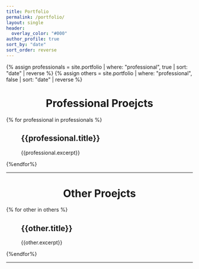 ```yaml
---
title: Portfolio
permalink: /portfolio/
layout: single
header:
  overlay_color: "#000"
author_profile: true
sort_by: "date"
sort_order: reverse
---
```


<style>
.align-center { width: 40vw; max-width: 600px; min-width: 300px; }
</style>

{% assign professionals = site.portfolio | where: "professional", true | sort: "date" | reverse %}
{% assign others = site.portfolio | where: "professional", false | sort: "date" | reverse %}

<h1 style="text-align: center;">Professional Proejcts</h1>
{% for professional in professionals %}
  <figure class="align-center">
    <h2> {{professional.title}} </h2>
    <a href="{{professional.permalink}}">
      <img src="{{ site.url }}{{ site.baseurl }}{{professional.header.teaser}}" alt="">
    </a>
    <figcaption>{{professional.excerpt}}</figcaption>
  </figure> 
{%endfor%}

***

<h1 style="text-align: center;">Other Proejcts</h1>
{% for other in others %}
  <figure class="align-center">
    <h2> {{other.title}} </h2>
    <a href="{{other.permalink}}">
      <img src="{{ site.url }}{{ site.baseurl }}{{other.header.teaser}}" alt="">
    </a>
    <figcaption>{{other.excerpt}}</figcaption>
  </figure> 
{%endfor%}

***
